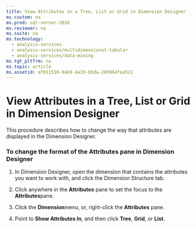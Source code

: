 ```yaml
---
title: View Attributes in a Tree, List or Grid in Dimension Designer
ms.custom: na
ms.prod: sql-server-2016
ms.reviewer: na
ms.suite: na
ms.technology: 
  - analysis-services
  - analysis-services/multidimensional-tabular
  - analysis-services/data-mining
ms.tgt_pltfrm: na
ms.topic: article
ms.assetid: ef011559-9ab9-4a19-b5da-265064fea521
---
```

# View Attributes in a Tree, List or Grid in Dimension Designer
  This procedure describes how to change the way that attributes are displayed in the Dimension Designer.  
  
### To change the format of the Attributes pane in Dimension Designer  
  
1.  In Dimension Designer, open the dimension that contains the attributes you want to work with, and click the Dimension Structure tab.  
  
2.  Click anywhere in the **Attributes** pane to set the focus to the **Attributes**pane.  
  
3.  Click the **Dimension**menu, or, right-click the **Attributes** pane.  
  
4.  Point to **Show Attributes In**, and then click **Tree**, **Grid**, or **List**.  
  
  